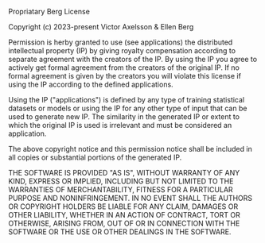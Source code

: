 Propriatary Berg License

Copyright (c) 2023-present Victor Axelsson & Ellen Berg

Permission is herby granted to use (see applications) the distributed intellectual property (IP) by giving royalty compensation according to separate agreement with the creators of the IP. By using the IP you agree to actively get formal agreement from the creators of the original IP. If no formal agreement is given by the creators you will violate this license if using the IP according to the defined applications. 

Using the IP ("applications") is defined by any type of training statistical datasets or models or using the IP for any other type of input that can be used to generate new IP. The similarity in the generated IP or extent to which the original IP is used is irrelevant and must be considered an application. 

The above copyright notice and this permission notice shall be included in all
copies or substantial portions of the generated IP.

THE SOFTWARE IS PROVIDED "AS IS", WITHOUT WARRANTY OF ANY KIND, EXPRESS OR
IMPLIED, INCLUDING BUT NOT LIMITED TO THE WARRANTIES OF MERCHANTABILITY,
FITNESS FOR A PARTICULAR PURPOSE AND NONINFRINGEMENT. IN NO EVENT SHALL THE
AUTHORS OR COPYRIGHT HOLDERS BE LIABLE FOR ANY CLAIM, DAMAGES OR OTHER
LIABILITY, WHETHER IN AN ACTION OF CONTRACT, TORT OR OTHERWISE, ARISING FROM,
OUT OF OR IN CONNECTION WITH THE SOFTWARE OR THE USE OR OTHER DEALINGS IN THE
SOFTWARE.